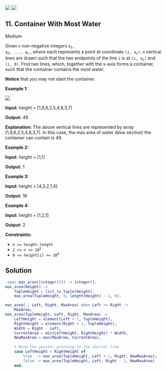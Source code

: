[![](https://img.shields.io/github/stars/LeetCode-in-Erlang/LeetCode-in-Erlang?label=Stars&style=flat-square)](https://github.com/LeetCode-in-Erlang/LeetCode-in-Erlang)
[![](https://img.shields.io/github/forks/LeetCode-in-Erlang/LeetCode-in-Erlang?label=Fork%20me%20on%20GitHub%20&style=flat-square)](https://github.com/LeetCode-in-Erlang/LeetCode-in-Erlang/fork)

## 11\. Container With Most Water

Medium

Given `n` non-negative integers <code>a<sub>1</sub>, a<sub>2</sub>, ..., a<sub>n</sub></code> , where each represents a point at coordinate <code>(i, a<sub>i</sub>)</code>. `n` vertical lines are drawn such that the two endpoints of the line `i` is at <code>(i, a<sub>i</sub>)</code> and `(i, 0)`. Find two lines, which, together with the x-axis forms a container, such that the container contains the most water.

**Notice** that you may not slant the container.

**Example 1:**

![](https://s3-lc-upload.s3.amazonaws.com/uploads/2018/07/17/question_11.jpg)

**Input:** height = [1,8,6,2,5,4,8,3,7]

**Output:** 49

**Explanation:** The above vertical lines are represented by array [1,8,6,2,5,4,8,3,7]. In this case, the max area of water (blue section) the container can contain is 49. 

**Example 2:**

**Input:** height = [1,1]

**Output:** 1 

**Example 3:**

**Input:** height = [4,3,2,1,4]

**Output:** 16 

**Example 4:**

**Input:** height = [1,2,1]

**Output:** 2 

**Constraints:**

*   `n == height.length`
*   <code>2 <= n <= 10<sup>5</sup></code>
*   <code>0 <= height[i] <= 10<sup>4</sup></code>

## Solution

```erlang
-spec max_area([integer()]) -> integer().
max_area(Height) ->
    TupleHeight = list_to_tuple(Height),
    max_area(TupleHeight, 0, length(Height) - 1, 0).

max_area(_, Left, Right, MaxArea) when Left >= Right ->
    MaxArea;
max_area(TupleHeight, Left, Right, MaxArea) ->
    LeftHeight = element(Left + 1, TupleHeight),
    RightHeight = element(Right + 1, TupleHeight),
    Width = Right - Left,
    CurrentArea = min(LeftHeight, RightHeight) * Width,
    NewMaxArea = max(MaxArea, CurrentArea),
    
    % Move the pointer pointing to the shorter line
    case LeftHeight < RightHeight of
        true  -> max_area(TupleHeight, Left + 1, Right, NewMaxArea);
        false -> max_area(TupleHeight, Left, Right - 1, NewMaxArea)
    end.
```